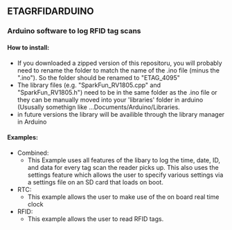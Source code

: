 ## ETAGRFIDARDUINO
### Arduino software to log RFID tag scans
#### How to install:
- If you downloaded a zipped version of this repositoru, you will probably need to rename the folder to match the name of the .ino file (minus the ".ino"). So the folder should be renamed to "ETAG_4095"
- The library files (e.g. "SparkFun_RV1805.cpp" and "SparkFun_RV1805.h") need to be in the same folder as the .ino file or they can be manually moved into your 'libraries' folder in arduino (Ususally somethign like ...Documents/Arduino/Libraries.
- in future versions the library will be availible through the library manager in Arduino
#### Examples:
- Combined:
    - This Example uses all features of the libary to log the time, date, ID, and data for every tag scan the reader picks up. This also uses the settings feature which allows the user to specify various settings via a settings file on an SD card that loads on boot.
- RTC:
    - This example allows the user to make use of the on board real time clock
- RFID: 
    - This example allows the user to read RFID tags.
